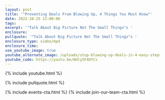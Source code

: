 ```yaml
---
layout: post
title: '"Preventing Deals From Blowing Up, 4 Things You Must Know"'
date: 2022-10-25 12:00:00
tags:
excerpt: '"Talk About Big Picture Not The Small Things"s '
enclosure:
pullquote: '"Talk About Big Picture Not The Small Things"s '
enclosure_type: video/mp4
enclosure_time:
use_youtube_image: true
youtube_alternate_image: /uploads/stop-blowing-up-deals-in-4-easy-steps-copy-2.jpg
youtube_code: https://youtu.be/KHly5F4UYCs
---
```

{% include youtube.html %}

{% include pullquote.html %}

{% include events-cta.html %} {% include join-our-team-cta.html %}